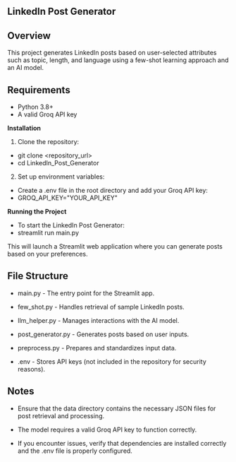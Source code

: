 ## LinkedIn Post Generator

## Overview

This project generates LinkedIn posts based on user-selected attributes such as 
topic, length, and language using a few-shot learning approach and an AI model.

## Requirements

- Python 3.8+
- A valid Groq API key

**Installation**

1. Clone the repository:

- git clone <repository_url>
- cd LinkedIn_Post_Generator

2. Set up environment variables:

- Create a .env file in the root directory and add your Groq API key:
- GROQ_API_KEY="YOUR_API_KEY"


**Running the Project**

- To start the LinkedIn Post Generator:
- streamlit run main.py

This will launch a Streamlit web application where you can generate posts based on your preferences.

## File Structure

- main.py - The entry point for the Streamlit app.

- few_shot.py - Handles retrieval of sample LinkedIn posts.

- llm_helper.py - Manages interactions with the AI model.

- post_generator.py - Generates posts based on user inputs.

- preprocess.py - Prepares and standardizes input data.

- .env - Stores API keys (not included in the repository for security reasons).


## Notes

- Ensure that the data directory contains the necessary JSON files for post retrieval and processing.

- The model requires a valid Groq API key to function correctly.

- If you encounter issues, verify that dependencies are installed correctly and the .env file is properly configured.
  
